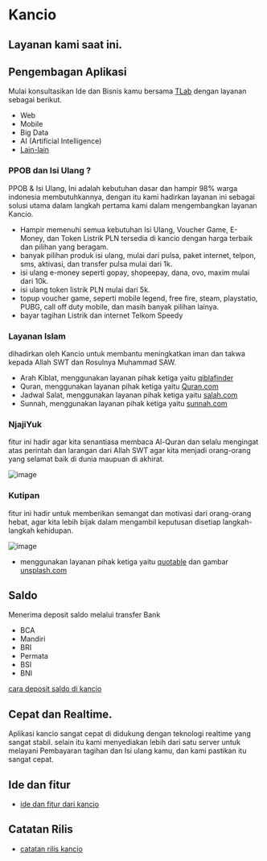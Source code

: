 # Kancio

## Layanan kami saat ini.

## Pengembagan Aplikasi

Mulai konsultasikan Ide dan Bisnis kamu bersama [TLab](https://tlab.co.id) dengan layanan sebagai berikut.

 - Web
 - Mobile
 - Big Data
 - AI (Artificial Intelligence)
 - [Lain-lain](https://tlab.co.id/services)
 
 

### PPOB dan Isi Ulang ?

PPOB & Isi Ulang, Ini adalah kebutuhan dasar dan hampir 98% warga indonesia membutuhkannya, dengan itu kami hadirkan layanan ini sebagai solusi utama dalam langkah pertama kami dalam mengembangkan layanan Kancio.
- Hampir memenuhi semua kebutuhan Isi Ulang, Voucher Game, E-Money, dan Token Listrik PLN tersedia di kancio dengan harga terbaik dan pilihan yang beragam.
- banyak pilihan produk isi ulang, mulai dari pulsa, paket internet, telpon, sms, aktivasi, dan transfer pulsa mulai dari 1k.
- isi ulang e-money seperti gopay, shopeepay, dana, ovo, maxim mulai dari 10k.
- isi ulang token listrik PLN mulai dari 5k.
- topup voucher game, seperti mobile legend, free fire, steam, playstatio, PUBG, call off duty mobile, dan masih banyak pilihan lainya.
- bayar tagihan Listrik dan internet Telkom Speedy

### Layanan Islam

dihadirkan oleh Kancio untuk membantu meningkatkan iman dan takwa kepada Allah SWT dan Rosulnya Muhammad SAW.

- Arah Kiblat, menggunakan layanan pihak ketiga yaitu [qiblafinder](https://qiblafinder.withgoogle.com/intl/ms/desktop)
- Quran, menggunakan layanan pihak ketiga yaitu [Quran.com](https://quran.com/)
- Jadwal Salat, menggunakan layanan pihak ketiga yaitu [salah.com](https://salah.com/)
- Sunnah, menggunakan layanan pihak ketiga yaitu [sunnah.com](https://sunnah.com/)

### NjajiYuk

fitur ini hadir agar kita senantiasa membaca Al-Quran dan selalu mengingat atas perintah dan larangan dari Allah SWT agar kita menjadi orang-orang yang selamat baik di dunia maupuan di akhirat.

![image](https://user-images.githubusercontent.com/21150538/200746449-ec8cb501-5373-40b1-af9e-204855d59702.png)



### Kutipan

fitur ini hadir untuk memberikan semangat dan motivasi dari orang-orang hebat, agar kita lebih bijak dalam mengambil keputusan disetiap langkah-langkah kehidupan.

![image](https://user-images.githubusercontent.com/21150538/200747206-c9ebd8fd-efe4-439e-8ed6-8c04d831fbc8.png)



- menggunakan layanan pihak ketiga yaitu [quotable](https://github.com/lukePeavey/quotable) dan gambar [unsplash.com](https://unsplash.com/)

## Saldo

Menerima deposit saldo melalui transfer Bank

- BCA
- Mandiri
- BRI
- Permata
- BSI
- BNI

[cara deposit saldo di kancio](http://kancio.com/deposit-saldo-kancio)

## Cepat dan Realtime.

Aplikasi kancio sangat cepat di didukung dengan teknologi realtime yang sangat stabil. selain itu kami menyediakan lebih dari satu server untuk melayani Pembayaran tagihan dan Isi ulang kamu, dan kami pastikan itu sangat cepat.

## Ide dan fitur
- [ide dan fitur dari kancio](https://kancio.com/ide-dan-fitur)

## Catatan Rilis
- [catatan rilis kancio](https://kancio.com/changelog)
